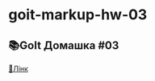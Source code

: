 # goit-markup-hw-03

## 📚GoIt Домашка #03

[👾Лінк](https://usithestorm.github.io/goit-markup-hw-03/)
